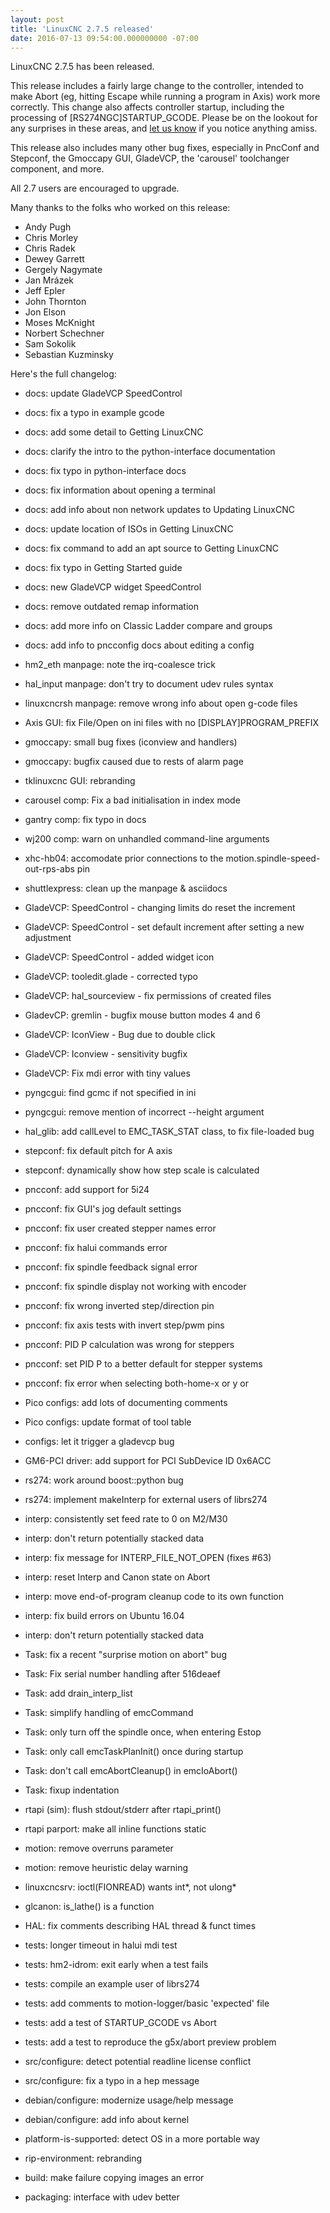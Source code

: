 ```yaml
---
layout: post
title: 'LinuxCNC 2.7.5 released'
date: 2016-07-13 09:54:00.000000000 -07:00
---
```

LinuxCNC 2.7.5 has been released.

This release includes a fairly large change to the controller, intended
to make Abort (eg, hitting Escape while running a program in Axis)
work more correctly.  This change also affects controller startup,
including the processing of [RS274NGC]STARTUP_GCODE.  Please be
on the lookout for any surprises in these areas, and [let us
know](http://linuxcnc.org/community/) if you notice anything amiss.

This release also includes many other bug fixes, especially in PncConf
and Stepconf, the Gmoccapy GUI, GladeVCP, the 'carousel' toolchanger
component, and more.

All 2.7 users are encouraged to upgrade.

Many thanks to the folks who worked on this release:

* Andy Pugh
* Chris Morley
* Chris Radek
* Dewey Garrett
* Gergely Nagymate
* Jan Mrázek
* Jeff Epler
* John Thornton
* Jon Elson
* Moses McKnight
* Norbert Schechner
* Sam Sokolik
* Sebastian Kuzminsky

Here's the full changelog:

  * docs: update GladeVCP SpeedControl
  * docs: fix a typo in example gcode
  * docs: add some detail to Getting LinuxCNC
  * docs: clarify the intro to the python-interface documentation
  * docs: fix typo in python-interface docs
  * docs: fix information about opening a terminal
  * docs: add info about non network updates to Updating LinuxCNC
  * docs: update location of ISOs in Getting LinuxCNC
  * docs: fix command to add an apt source to Getting LinuxCNC
  * docs: fix typo in Getting Started guide
  * docs: new GladeVCP widget SpeedControl
  * docs: remove outdated remap information
  * docs: add more info on Classic Ladder compare and groups
  * docs: add info to pncconfig docs about editing a config
  * hm2_eth manpage: note the irq-coalesce trick
  * hal_input manpage: don't try to document udev rules syntax
  * linuxcncrsh manpage: remove wrong info about open g-code files

  * Axis GUI: fix File/Open on ini files with no [DISPLAY]PROGRAM_PREFIX
  * gmoccapy: small bug fixes (iconview and handlers)
  * gmoccapy: bugfix caused due to rests of alarm page
  * tklinuxcnc GUI: rebranding

  * carousel comp: Fix a bad initialisation in index mode
  * gantry comp: fix typo in docs
  * wj200 comp: warn on unhandled command-line arguments
  * xhc-hb04: accomodate prior connections to the
      motion.spindle-speed-out-rps-abs pin

  * shuttlexpress: clean up the manpage & asciidocs

  * GladeVCP: SpeedControl - changing limits do reset the increment
  * GladeVCP: SpeedControl - set default increment after setting a new adjustment
  * GladeVCP: SpeedControl - added widget icon
  * GladeVCP: tooledit.glade - corrected typo
  * GladeVCP: hal_sourceview - fix permissions of created files
  * GladevCP: gremlin - bugfix mouse button modes 4 and 6
  * GladeVCP: IconView - Bug due to double click
  * GladeVCP: Iconview - sensitivity bugfix
  * GladeVCP: Fix mdi error with tiny values
  * pyngcgui: find gcmc if not specified in ini
  * pyngcgui: remove mention of incorrect --height argument
  * hal_glib: add callLevel to EMC_TASK_STAT class, to fix file-loaded bug

  * stepconf: fix default pitch for A axis
  * stepconf: dynamically show how step scale is calculated
  * pncconf: add support for 5i24
  * pncconf: fix GUI's jog default settings
  * pncconf: fix user created stepper names error
  * pncconf: fix halui commands error
  * pncconf: fix spindle feedback signal error
  * pncconf: fix spindle display not working with encoder
  * pncconf: fix wrong inverted step/direction pin
  * pncconf: fix axis tests with invert step/pwm pins
  * pncconf: PID P calculation was wrong for steppers
  * pncconf: set PID P to a better default for stepper systems
  * pncconf: fix error when selecting both-home-x or y or

  * Pico configs: add lots of documenting comments
  * Pico configs: update format of tool table
  * configs: let it trigger a gladevcp bug

  * GM6-PCI driver: add support for PCI SubDevice ID 0x6ACC

  * rs274: work around boost::python bug
  * rs274: implement makeInterp for external users of librs274
  * interp: consistently set feed rate to 0 on M2/M30
  * interp: don't return potentially stacked data
  * interp: fix message for INTERP_FILE_NOT_OPEN (fixes #63)
  * interp: reset Interp and Canon state on Abort
  * interp: move end-of-program cleanup code to its own function
  * interp: fix build errors on Ubuntu 16.04
  * interp: don't return potentially stacked data
  * Task: fix a recent "surprise motion on abort" bug
  * Task: Fix serial number handling after 516deaef
  * Task: add drain_interp_list
  * Task: simplify handling of emcCommand
  * Task: only turn off the spindle once, when entering Estop
  * Task: only call emcTaskPlanInit() once during startup
  * Task: don't call emcAbortCleanup() in emcIoAbort()
  * Task: fixup indentation
  * rtapi (sim): flush stdout/stderr after rtapi_print()
  * rtapi parport: make all inline functions static
  * motion: remove overruns parameter
  * motion: remove heuristic delay warning
  * linuxcncsrv: ioctl(FIONREAD) wants int\*, not ulong\*
  * glcanon: is_lathe() is a function
  * HAL: fix comments describing HAL thread & funct times

  * tests: longer timeout in halui mdi test
  * tests: hm2-idrom: exit early when a test fails
  * tests: compile an example user of librs274
  * tests: add comments to motion-logger/basic 'expected' file
  * tests: add a test of STARTUP_GCODE vs Abort
  * tests: add a test to reproduce the g5x/abort preview problem

  * src/configure: detect potential readline license conflict
  * src/configure: fix a typo in a hep message
  * debian/configure: modernize usage/help message
  * debian/configure: add info about kernel
  * platform-is-supported: detect OS in a more portable way
  * rip-environment: rebranding
  * build: make failure copying images an error
  * packaging: interface with udev better
